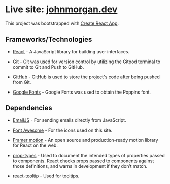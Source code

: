 # Live site: [johnmorgan.dev](https://johnmorgan.dev)

This project was bootstrapped with [Create React App](https://github.com/facebook/create-react-app).

## Frameworks/Technologies

- [React](https://reactjs.org/) - A JavaScript library for building user interfaces.

- [Git](https://git-scm.com/) - Git was used for version control by utilizing the Gitpod terminal to commit to Git and Push to GitHub.

- [GitHub](https://github.com/) - GitHub is used to store the project's code after being pushed from Git.

- [Google Fonts](https://fonts.google.com/specimen/Poppins?query=poppins) - Google Fonts was used to obtain the Poppins font.

## Dependencies

- [EmailJS](https://www.npmjs.com/package/@emailjs/browser) - For sending emails directly from JavaScript.

- [Font Awesome](https://www.npmjs.com/package/@fortawesome/free-brands-svg-icons) - For the icons used on this site.

- [Framer motion](https://www.npmjs.com/package/framer-motion) - An open source and production-ready motion
  library for React on the web.

- [prop-types](https://www.npmjs.com/package/prop-types) - Used to document the intended types of properties passed to components. React checks props passed to components against those definitions, and warns in development if they don’t match.

- [react-tooltip](https://www.npmjs.com/package/react-tooltip) - Used for tooltips.
